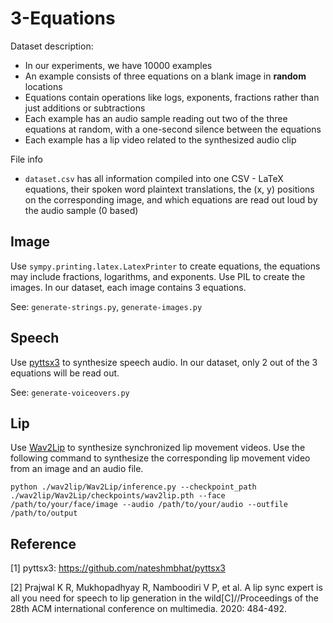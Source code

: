 # 3-Equations
Dataset description:
 - In our experiments, we have 10000 examples
 - An example consists of three equations on a blank image in **random** locations
 - Equations contain operations like logs, exponents, fractions rather than just additions or subtractions
 - Each example has an audio sample reading out two of the three equations at random, with a one-second silence between the equations
 - Each example has a lip video related to the synthesized audio clip

File info
 - `dataset.csv` has all information compiled into one CSV - LaTeX equations, their spoken word plaintext translations, the (x, y) positions on the corresponding image, and which equations are read out loud by the audio sample (0 based)

## Image
Use ```sympy.printing.latex.LatexPrinter``` to create equations, the equations may include fractions, logarithms, and exponents. Use PIL to create the images. In our dataset, each image contains 3 equations.

See: ```generate-strings.py```, ```generate-images.py```

## Speech
Use [pyttsx3](https://github.com/nateshmbhat/pyttsx3) to synthesize speech audio. In our dataset, only 2 out of the 3 equations will be read out.

See: ```generate-voiceovers.py```

## Lip
Use [Wav2Lip](https://github.com/Rudrabha/Wav2Lip) to synthesize synchronized lip movement videos. Use the following command to synthesize the corresponding lip movement video from an image and an audio file.

```python ./wav2lip/Wav2Lip/inference.py --checkpoint_path ./wav2lip/Wav2Lip/checkpoints/wav2lip.pth --face /path/to/your/face/image --audio /path/to/your/audio --outfile /path/to/output```


## Reference
[1] pyttsx3: https://github.com/nateshmbhat/pyttsx3

[2] Prajwal K R, Mukhopadhyay R, Namboodiri V P, et al. A lip sync expert is all you need for speech to lip generation in the wild[C]//Proceedings of the 28th ACM international conference on multimedia. 2020: 484-492.
